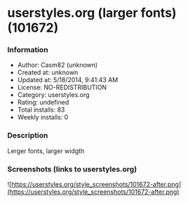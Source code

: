 # userstyles.org (larger fonts) (101672)

### Information
- Author: Casm82 (unknown)
- Created at: unknown
- Updated at: 5/18/2014, 9:41:43 AM
- License: NO-REDISTRIBUTION
- Category: userstyles.org
- Rating: undefined
- Total installs: 83
- Weekly installs: 0


### Description
Lerger fonts, larger widgth


### Screenshots (links to userstyles.org)
![https://userstyles.org/style_screenshots/101672-after.png](https://userstyles.org/style_screenshots/101672-after.png)


